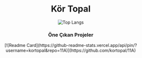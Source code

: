 <div align="center">
  <h1>Kör Topal</h1>

  ![Top Langs](https://github-readme-stats.vercel.app/api/top-langs/?username=kortopal&show_icons=true&theme=gruvbox&layout=compact)
  
  <h3>Öne Çıkan Projeler</h3>
  [![Readme Card](https://github-readme-stats.vercel.app/api/pin/?username=kortopal&repo=11A)](https://github.com/kortopal/11A)
</div>

